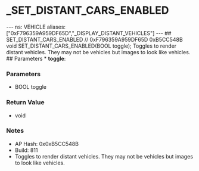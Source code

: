 # _SET_DISTANT_CARS_ENABLED

--- ns: VEHICLE aliases: ["0xF796359A959DF65D","_DISPLAY_DISTANT_VEHICLES"] --- ## SET_DISTANT_CARS_ENABLED  // 0xF796359A959DF65D 0xB5CC548B void SET_DISTANT_CARS_ENABLED(BOOL toggle);  Toggles to render distant vehicles. They may not be vehicles but images to look like vehicles.  ## Parameters * **toggle**:

### Parameters
* BOOL toggle

### Return Value
* void

### Notes
* AP Hash: 0x0xB5CC548B
* Build: 811
* Toggles to render distant vehicles. They may not be vehicles but images to look like vehicles.

